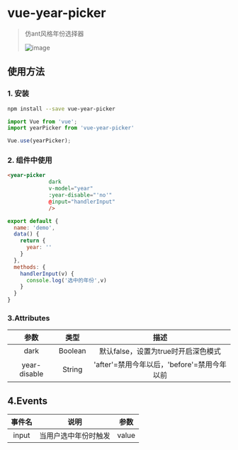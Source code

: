 # vue-year-picker  

> 仿ant风格年份选择器
>
> ![image](https://user-images.githubusercontent.com/49010296/133737321-f0068d26-6e4f-4f10-a4eb-33f0f898f359.png)


## 使用方法

###  1. 安装



```bash
npm install --save vue-year-picker
```

```js
import Vue from 'vue';
import yearPicker from 'vue-year-picker'

Vue.use(yearPicker);
```

### 2. 组件中使用

```html
<year-picker
             dark 
             v-model="year" 
             :year-disable="'no'"
             @input="handlerInput" 
             />
```

```js
export default {
  name: 'demo',
  data() {
    return {
      year: ''
    }
  },
  methods: {
    handlerInput(v) {
      console.log('选中的年份',v)
    }
  }
}
```

### 3.Attributes

|     参数     |  类型   |                    描述                     |
| :----------: | :-----: | :-----------------------------------------: |
|     dark     | Boolean |     默认false，设置为true时开启深色模式     |
| year-disable | String  | 'after'=禁用今年以后，'before'=禁用今年以前 |

## 4.Events

| 事件名 | 说明                 | 参数  |
| :----: | -------------------- | ----- |
| input  | 当用户选中年份时触发 | value |
